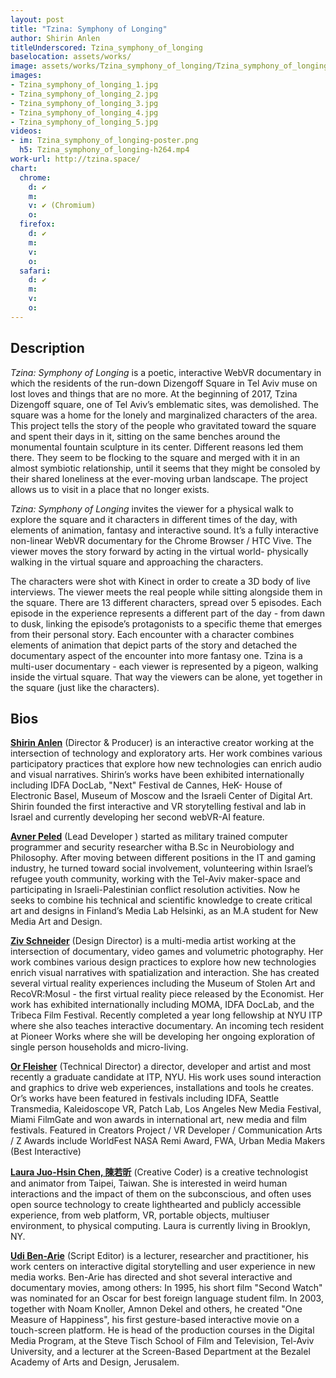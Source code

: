 ```yaml
---
layout: post
title: "Tzina: Symphony of Longing"
author: Shirin Anlen
titleUnderscored: Tzina_symphony_of_longing
baselocation: assets/works/
image: assets/works/Tzina_symphony_of_longing/Tzina_symphony_of_longing_1.jpg
images:
- Tzina_symphony_of_longing_1.jpg
- Tzina_symphony_of_longing_2.jpg
- Tzina_symphony_of_longing_3.jpg
- Tzina_symphony_of_longing_4.jpg
- Tzina_symphony_of_longing_5.jpg
videos: 
- im: Tzina_symphony_of_longing-poster.png
  h5: Tzina_symphony_of_longing-h264.mp4
work-url: http://tzina.space/
chart:
  chrome:
    d: ✔
    m: 
    v: ✔ (Chromium)
    o: 
  firefox:
    d: ✔
    m: 
    v: 
    o: 
  safari:
    d: ✔
    m: 
    v:
    o:
---
```


## Description
*Tzina: Symphony of Longing* is a poetic, interactive WebVR documentary in which the residents of the run-down Dizengoff Square in Tel Aviv muse on lost loves and things that are no more. At the beginning of 2017, Tzina Dizengoff square, one of Tel Aviv’s emblematic sites, was demolished. The square was a home for the lonely and marginalized characters of the area. This project tells the story of the people who gravitated toward the square and spent their days in it, sitting on the same benches around the monumental fountain sculpture in its center. Different reasons led them there. They seem to be flocking to the square and merged with it in an almost symbiotic relationship, until it seems that they might be consoled by their shared loneliness at the ever-moving urban landscape. The project allows us to visit in a place that no longer exists.

*Tzina: Symphony of Longing* invites the viewer for a physical walk to explore the square and it characters in different times of the day, with elements of animation, fantasy and interactive sound. It’s a fully interactive non-linear WebVR documentary for the Chrome Browser / HTC Vive. The viewer moves the story forward by acting in the virtual world- physically walking in the virtual square and approaching the characters. 

The characters were shot with Kinect in order to create a 3D body of live interviews. The viewer meets the real people while sitting alongside them in the square. There are 13 different characters, spread over 5 episodes. Each episode in the experience represents a different part of the day - from dawn to dusk, linking the episode’s protagonists to a specific theme that emerges from their personal story. Each encounter with a character combines elements of animation that depict parts of the story and detached the documentary aspect of the encounter into more fantasy one. Tzina is a multi-user documentary - each viewer is represented by a pigeon, walking inside the virtual square. That way the viewers can be alone, yet together in the square (just like the characters).  

## Bios	
**[Shirin Anlen](http://www.shirin.works/)** (Director & Producer) is an interactive creator working at the intersection of technology and exploratory arts. Her work combines various participatory practices that explore how new technologies can enrich audio and visual narratives. Shirin’s works have been exhibited internationally including IDFA DocLab, "Next" Festival de Cannes, HeK- House of Electronic Basel, Museum of Moscow and the Israeli Center of Digital Art. Shirin founded the first interactive and VR storytelling festival and lab in Israel and currently developing her second webVR-AI feature. 

**[Avner Peled](http://avner.js.org/)** (Lead Developer ) started as military trained computer programmer and security researcher witha B.Sc in Neurobiology and Philosophy. After moving between different positions in the IT and gaming industry, he turned toward social involvement, volunteering within Israel’s refugee youth community, working with the Tel-Aviv maker-space and participating in Israeli-Palestinian conflict resolution activities. Now he seeks to combine his technical and scientific knowledge to create critical art and designs in Finland’s Media Lab Helsinki, as an M.A student for New Media Art and Design. 

**[Ziv Schneider](http://zivschneider.xyz/)** (Design Director) is a multi-media artist working at the intersection of documentary, video games and volumetric photography. Her work combines various design practices to explore how new technologies enrich visual narratives with spatialization and interaction. She​ has created several virtual reality experiences including the Museum of Stolen Art and RecoVR:Mosul - the first virtual reality piece released by the Economist. Her work has exhibited internationally including MOMA, IDFA DocLab, and ​the ​Tribeca Film Festival. Recently completed a year long fellowship at​ NYU ITP where she also teaches interactive documentary. An incoming tech resident at Pioneer Works where she will be developing her ongoing exploration of ​single person households and micro-living. 

**[Or Fleisher](http://orfleisher.com/)** (Technical Director) a director, developer and artist and most recently a graduate candidate at ITP, NYU. His work uses sound interaction and graphics to drive web experiences, installations and tools he creates. Or’s works have been featured in festivals including IDFA, Seattle Transmedia, Kaleidoscope VR, Patch Lab, Los Angeles New Media Festival, Miami FilmGate and won awards in international art, new media and film festivals. Featured in Creators Project / VR Developer / Communication Arts / Z Awards include WorldFest NASA Remi Award, FWA, Urban Media Makers (Best Interactive)

**[Laura Juo-Hsin Chen, 陳若昕](http://www.jhclaura.com/)** (Creative Coder) is a creative technologist and animator from Taipei, Taiwan. She is interested in weird human interactions and the impact of them on the subconscious, and often uses open source technology to create lighthearted and publicly accessible experience, from web platform, VR, portable objects, multiuser environment, to physical computing. Laura is currently living in Brooklyn, NY.

**[Udi Ben-Arie](#)** (Script Editor) is a lecturer, researcher and practitioner, his work centers on interactive digital storytelling and user experience in new media works. Ben-Arie has directed and shot several interactive and documentary movies, among others: In 1995, his short film "Second Watch" was nominated for an Oscar for best foreign language student film. In 2003, together with Noam Knoller, Amnon Dekel and others, he created "One Measure of Happiness", his first gesture-based interactive movie on a touch-screen platform. He is head of the production courses in the Digital Media Program, at the Steve Tisch School of Film and Television, Tel-Aviv University, and a lecturer at the Screen-Based Department at the Bezalel Academy of Arts and Design, Jerusalem.
